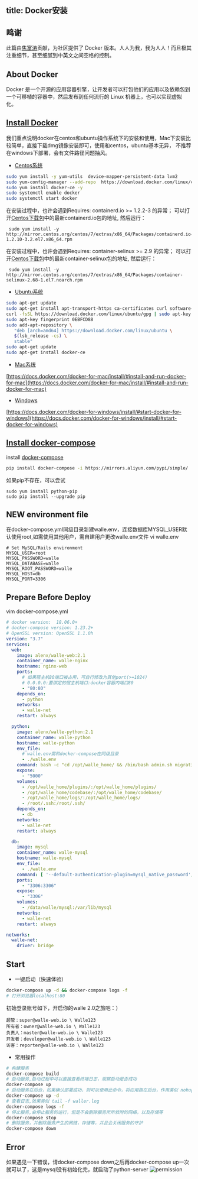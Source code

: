 title: Docker安装
---
## 鸣谢
此篇由[焦富涛](https://github.com/owen-carter)贡献，为社区提供了 Docker 版本。人人为我，我为人人！而且极其注重细节，甚至细腻到中英文之间空格的控制。

## About Docker
Docker 是一个开源的应用容器引擎，让开发者可以打包他们的应用以及依赖包到一个可移植的容器中，然后发布到任何流行的 Linux 机器上，也可以实现虚拟化。


## [Install Docker](https://docs.docker.com/install/linux/docker-ce)
我们重点说明docker在centos和ubuntu操作系统下的安装和使用，Mac下安装比较简单，直接下载dmg镜像安装即可，使用和centos，ubuntu基本无异，
不推荐在windows下部署，会有文件路径问题抽风。
- [Centos系统](https://docs.docker.com/install/linux/docker-ce/centos)
```bash
sudo yum install -y yum-utils  device-mapper-persistent-data lvm2
sudo yum-config-manager --add-repo  https://download.docker.com/linux/centos/docker-ce.repo
sudo yum install docker-ce -y
sudo systemctl enable docker
sudo systemctl start docker
```
在安装过程中，也许会遇到Requires: containerd.io >= 1.2.2-3 的异常；
可以打开[Centos下载包](http://mirror.centos.org/centos/7/extras/x86_64/Packages/)中的最新containerd.io包的地址,
然后运行：
```
 sudo yum install -y http://mirror.centos.org/centos/7/extras/x86_64/Packages/containerd.io-1.2.10-3.2.el7.x86_64.rpm
```

在安装过程中，也许会遇到Requires: container-selinux >= 2.9 的异常；
可以打开[Centos下载包](http://mirror.centos.org/centos/7/extras/x86_64/Packages/)中的最新container-selinux包的地址,
然后运行：
```
 sudo yum install -y http://mirror.centos.org/centos/7/extras/x86_64/Packages/container-selinux-2.68-1.el7.noarch.rpm
```

- [Ubuntu系统](https://docs.docker.com/install/linux/docker-ce/ubuntu/)
```bash
sudo apt-get update
sudo apt-get install apt-transport-https ca-certificates curl software-properties-common
curl -fsSL https://download.docker.com/linux/ubuntu/gpg | sudo apt-key add -
sudo apt-key fingerprint 0EBFCD88
sudo add-apt-repository \
   "deb [arch=amd64] https://download.docker.com/linux/ubuntu \
   $(lsb_release -cs) \
   stable"
sudo apt-get update   
sudo apt-get install docker-ce
```

- [Mac系统](https://docs.docker.com/docker-for-mac/install/#install-and-run-docker-for-mac)

[https://docs.docker.com/docker-for-mac/install/#install-and-run-docker-for-mac](https://docs.docker.com/docker-for-mac/install/#install-and-run-docker-for-mac)

- [Windows](https://docs.docker.com/docker-for-windows/install/#start-docker-for-windows)

[https://docs.docker.com/docker-for-windows/install/#start-docker-for-windows](https://docs.docker.com/docker-for-windows/install/#start-docker-for-windows)



## [Install docker-compose](https://docs.docker.com/compose/overview/)

install [docker-compose](https://docs.docker.com/compose/overview/)
```bash
pip install docker-compose -i https://mirrors.aliyun.com/pypi/simple/
```
如果pip不存在，可以尝试
```
sudo yum install python-pip 
sudo pip install --upgrade pip
```

## NEW environment file
在docker-compose.yml同级目录新建walle.env，连接数据库MYSQL_USER默认使用root,如需使用其他用户，需自建用户更改walle.env文件
vi walle.env
```shell
# Set MySQL/Rails environment
MYSQL_USER=root
MYSQL_PASSWORD=walle
MYSQL_DATABASE=walle
MYSQL_ROOT_PASSWORD=walle
MYSQL_HOST=db
MYSQL_PORT=3306
```

## Prepare Before Deploy
vim docker-compose.yml
```yaml
# docker version:  18.06.0+
# docker-compose version: 1.23.2+
# OpenSSL version: OpenSSL 1.1.0h
version: "3.7"
services:
  web:
    image: alenx/walle-web:2.1
    container_name: walle-nginx
    hostname: nginx-web
    ports:
      # 如果宿主机80端口被占用，可自行修改为其他port(>=1024)
      # 0.0.0.0:要绑定的宿主机端口:docker容器内端口80
      - "80:80"
    depends_on:
      - python
    networks:
      - walle-net
    restart: always

  python:
    image: alenx/walle-python:2.1
    container_name: walle-python
    hostname: walle-python
    env_file:
      # walle.env需和docker-compose在同级目录
      - ./walle.env
    command: bash -c "cd /opt/walle_home/ && /bin/bash admin.sh migration &&  python waller.py"
    expose:
      - "5000"
    volumes:
      - /opt/walle_home/plugins/:/opt/walle_home/plugins/
      - /opt/walle_home/codebase/:/opt/walle_home/codebase/
      - /opt/walle_home/logs/:/opt/walle_home/logs/
      - /root/.ssh:/root/.ssh/
    depends_on:
      - db
    networks:
      - walle-net
    restart: always

  db:
    image: mysql
    container_name: walle-mysql
    hostname: walle-mysql
    env_file:
      - ./walle.env
    command: [ '--default-authentication-plugin=mysql_native_password', '--character-set-server=utf8mb4', '--collation-server=utf8mb4_unicode_ci']
    ports:
      - "3306:3306"
    expose:
      - "3306"
    volumes:
      - /data/walle/mysql:/var/lib/mysql
    networks:
      - walle-net
    restart: always

networks:
  walle-net:
    driver: bridge
```


## Start

- 一键启动（快速体验）
```bash
docker-compose up -d && docker-compose logs -f
# 打开浏览器localhost:80
```
初始登录账号如下，开启你的walle 2.0之旅吧：）
```
超管：super@walle-web.io \ Walle123
所有者：owner@walle-web.io \ Walle123
负责人：master@walle-web.io \ Walle123
开发者：developer@walle-web.io \ Walle123
访客：reporter@walle-web.io \ Walle123
```


- 常用操作
```bash
# 构建服务
docker-compose build
# 启动服务,启动过程中可以直接查看终端日志，观察启动是否成功
docker-compose up
# 启动服务在后台，如果确认部署成功，则可以使用此命令，将应用跑在后台，作用类似 nohup python waller.py &
docker-compose up -d
# 查看日志,效果类似 tail -f waller.log
docker-compose logs -f
# 停止服务,会停止服务的运行，但是不会删除服务所所依附的网络，以及存储等
docker-compose stop
# 删除服务，并删除服务产生的网络，存储等，并且会关闭服务的守护
docker-compose down
```

## Error
如果遇见一下错误，请docker-compose down之后再docker-compose up一次就可以了，这是mysql没有初始化完，就启动了python-server
![permission](/docs/2/zh-cn/static/docker-error.png)
